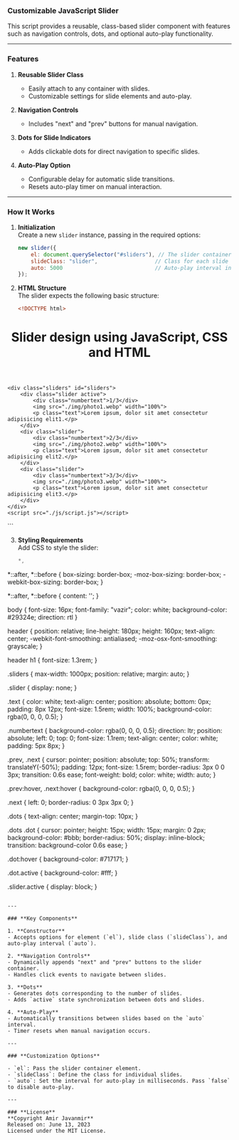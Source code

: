 ### **Customizable JavaScript Slider**

This script provides a reusable, class-based slider component with features such as navigation controls, dots, and optional auto-play functionality.

---

### **Features**
1. **Reusable Slider Class**  
   - Easily attach to any container with slides.
   - Customizable settings for slide elements and auto-play.

2. **Navigation Controls**  
   - Includes "next" and "prev" buttons for manual navigation.

3. **Dots for Slide Indicators**  
   - Adds clickable dots for direct navigation to specific slides.

4. **Auto-Play Option**  
   - Configurable delay for automatic slide transitions.
   - Resets auto-play timer on manual interaction.

---

### **How It Works**

1. **Initialization**  
   Create a new `slider` instance, passing in the required options:
   ```javascript
   new slider({
       el: document.querySelector("#sliders"), // The slider container
       slideClass: "slider",                  // Class for each slide
       auto: 5000                             // Auto-play interval in milliseconds
   });
   ```

2. **HTML Structure**  
   The slider expects the following basic structure:
   ```html
   <!DOCTYPE html>
<html lang="en">

<head>
    <meta charset="UTF-8">
    <meta http-equiv="X-UA-Compatible" content="IE=edge">
    <meta name="viewport" content="width=device-width, initial-scale=1.0">
    <title>slider show</title>
    <link rel="stylesheet" href="https://cdn.jsdelivr.net/gh/rastikerdar/vazir-font@v20.1.0/dist/font-face.css" type="text/css" media="all">
    <link rel="stylesheet" href="./css/reset.css" type="text/css" media="all">
    <link rel="stylesheet" href="./css/style.css" type="text/css" media="all">
</head>

<body>
    <header>
        <h1>Slider design using JavaScript, CSS and HTML</h1>
    </header>

    <div class="sliders" id="sliders">
        <div class="slider active">
            <div class="numbertext">1/3</div>
            <img src="./img/photo1.webp" width="100%">
            <p class="text">Lorem ipsum, dolor sit amet consectetur adipisicing elit1.</p>
        </div>
        <div class="slider">
            <div class="numbertext">2/3</div>
            <img src="./img/photo2.webp" width="100%">
            <p class="text">Lorem ipsum, dolor sit amet consectetur adipisicing elit2.</p>
        </div>
        <div class="slider">
            <div class="numbertext">3/3</div>
            <img src="./img/photo3.webp" width="100%">
            <p class="text">Lorem ipsum, dolor sit amet consectetur adipisicing elit3.</p>
        </div>
    </div>
    <script src="./js/script.js"></script>
</body>

</html>
   ```

3. **Styling Requirements**  
   Add CSS to style the slider:
   ```css
   *,
*::after,
*::before {
    box-sizing: border-box;
    -moz-box-sizing: border-box;
    -webkit-box-sizing: border-box;
}

*::after,
*::before {
    content: '';
}

body {
    font-size: 16px;
    font-family: "vazir";
    color: white;
    background-color: #29324e;
    direction: rtl
}

header {
    position: relative;
    line-height: 180px;
    height: 160px;
    text-align: center;
    -webkit-font-smoothing: antialiased;
    -moz-osx-font-smoothing: grayscale;
}

header h1 {
    font-size: 1.3rem;
}

.sliders {
    max-width: 1000px;
    position: relative;
    margin: auto;
}

.slider {
    display: none;
}

.text {
    color: white;
    text-align: center;
    position: absolute;
    bottom: 0px;
    padding: 8px 12px;
    font-size: 1.5rem;
    width: 100%;
    background-color: rgba(0, 0, 0, 0.5);
}

.numbertext {
    background-color: rgba(0, 0, 0, 0.5);
    direction: ltr;
    position: absolute;
    left: 0;
    top: 0;
    font-size: 1.1rem;
    text-align: center;
    color: white;
    padding: 5px 8px;
}

.prev,
.next {
    cursor: pointer;
    position: absolute;
    top: 50%;
    transform: translateY(-50%);
    padding: 12px;
    font-size: 1.5rem;
    border-radius: 3px 0 0 3px;
    transition: 0.6s ease;
    font-weight: bold;
    color: white;
    width: auto;
}

.prev:hover,
.next:hover {
    background-color: rgba(0, 0, 0, 0.5);
}

.next {
    left: 0;
    border-radius: 0 3px 3px 0;
}

.dots {
    text-align: center;
    margin-top: 10px;
}

.dots .dot {
    cursor: pointer;
    height: 15px;
    width: 15px;
    margin: 0 2px;
    background-color: #bbb;
    border-radius: 50%;
    display: inline-block;
    transition: background-color 0.6s ease;
}

.dot:hover {
    background-color: #717171;
}

.dot.active {
    background-color: #fff;
}

.slider.active {
    display: block;
}
   ```

---

### **Key Components**

1. **Constructor**
   - Accepts options for element (`el`), slide class (`slideClass`), and auto-play interval (`auto`).

2. **Navigation Controls**  
   - Dynamically appends "next" and "prev" buttons to the slider container.  
   - Handles click events to navigate between slides.

3. **Dots**
   - Generates dots corresponding to the number of slides.  
   - Adds `active` state synchronization between dots and slides.

4. **Auto-Play**  
   - Automatically transitions between slides based on the `auto` interval.  
   - Timer resets when manual navigation occurs.

---

### **Customization Options**

- `el`: Pass the slider container element.  
- `slideClass`: Define the class for individual slides.  
- `auto`: Set the interval for auto-play in milliseconds. Pass `false` to disable auto-play.

---

### **License**
**Copyright Amir Javanmir**  
Released on: June 13, 2023  
Licensed under the MIT License.
